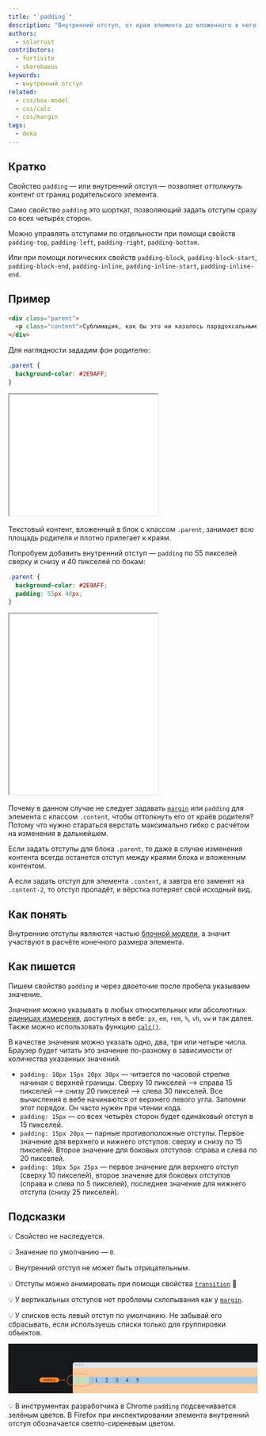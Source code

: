 ```yaml
---
title: "`padding`"
description: "Внутренний отступ, от края элемента до вложенного в него контента."
authors:
  - solarrust
contributors:
  - furtivite
  - skorobaeus
keywords:
  - внутренний отступ
related:
  - css/box-model
  - css/calc
  - css/margin
tags:
  - doka
---
```


## Кратко

Свойство `padding` — или внутренний отступ — позволяет _оттолкнуть_ контент от границ родительского элемента.

Само свойство `padding` это шорткат, позволяющий задать отступы сразу со всех четырёх сторон.

Можно управлять отступами по отдельности при помощи свойств `padding-top`, `padding-left`, `padding-right`, `padding-bottom`.

Или при помощи логических свойств `padding-block`, `padding-block-start`, `padding-block-end`, `padding-inline`, `padding-inline-start`, `padding-inline-end`.

## Пример

```html
<div class="parent">
  <p class="content">Сублимация, как бы это ни казалось парадоксальным, ...</p>
</div>
```

Для наглядности зададим фон родителю:

```css
.parent {
  background-color: #2E9AFF;
}
```

<iframe title="Текст без padding" src="demos/no-padding/" height="245"></iframe>

Текстовый контент, вложенный в блок с классом `.parent`, занимает всю площадь родителя и плотно прилегает к краям.

Попробуем добавить внутренний отступ — `padding` по 55 пикселей сверху и снизу и 40 пикселей по бокам:

```css
.parent {
  background-color: #2E9AFF;
  padding: 55px 40px;
}
```

<iframe title="Текст с padding" src="demos/w-padding/" height="365"></iframe>

Почему в данном случае не следует задавать [`margin`](/css/margin/) или `padding` для элемента с классом `.content`, чтобы оттолкнуть его от краёв родителя? Потому что нужно стараться верстать максимально гибко с расчётом на изменения в дальнейшем.

Если задать отступы для блока `.parent`, то даже в случае изменения контента всегда останется отступ между краями блока и вложенным контентом.

А если задать отступ для элемента `.content`, а завтра его заменят на `.content-2`, то отступ пропадёт, и вёрстка потеряет свой исходный вид.

## Как понять

Внутренние отступы являются частью [блочной модели](/css/box-model/), а значит участвуют в расчёте конечного размера элемента.

## Как пишется

Пишем свойство `padding` и через двоеточие после пробела указываем значение.

Значения можно указывать в любых относительных или абсолютных [единицах измерения](/css/numeric-types/), доступных в вебе: `px`, `em`, `rem`, `%`, `vh`, `vw` и так далее. Также можно использовать функцию [`calc()`](/css/calc/).

В качестве значения можно указать одно, два, три или четыре числа. Браузер будет читать это значение по-разному в зависимости от количества указанных значений.

- `padding: 10px 15px 20px 30px` — читается по часовой стрелке начиная с верхней границы. Сверху 10 пикселей —> справа 15 пикселей —> снизу 20 пикселей —> слева 30 пикселей. Все вычисления в вебе начинаются от верхнего левого угла. Запомни этот порядок. Он часто нужен при чтении кода.
- `padding: 15px` — со всех четырёх сторон будет одинаковый отступ в 15 пикселей.
- `padding: 15px 20px` — парные противоположные отступы. Первое значение для верхнего и нижнего отступов: сверху и снизу по 15 пикселей. Второе значение для боковых отступов: справа и слева по 20 пикселей.
- `padding: 10px 5px 25px` — первое значение для верхнего отступ (сверху 10 пикселей), второе значение для боковых отступов (справа и слева по 5 пикселей), последнее значение для нижнего отступа (снизу 25 пикселей).

## Подсказки

💡 Свойство не наследуется.

💡 Значение по умолчанию — `0`.

💡 Внутренний отступ не может быть отрицательным.

💡 Отступы можно анимировать при помощи свойства [`transition`](/css/transition/) 🥳

💡 У вертикальных отступов нет проблемы схлопывания как у [`margin`](/css/margin/).

💡 У списков есть левый отступ по умолчанию. Не забывай его сбрасывать, если используешь списки только для группировки объектов.

![Левый отступ по умолчанию у списков](images/padding.png)

💡 В инструментах разработчика в Chrome `padding` подсвечивается зелёным цветов. В Firefox при инспектировании элемента внутренний отступ обозначается светло-сиреневым цветом.
